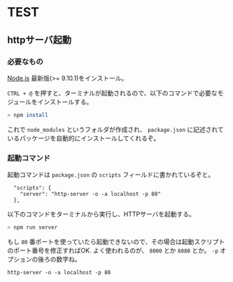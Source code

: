 # TEST

## httpサーバ起動

### 必要なもの

[Node.js](https://nodejs.org/ja/) 最新版(>= 9.10.1)をインストール。

`CTRL + @` を押すと、ターミナルが起動されるので、以下のコマンドで必要なモジュールをインストールする。

```bash
> npm install
```

これで `node_modules` というフォルダが作成され、 `package.json` に記述されているパッケージを自動的にインストールしてくれるぞ。

### 起動コマンド

起動コマンドは `package.json` の `scripts` フィールドに書かれているぞと。

```
  "scripts": {
    "server": "http-server -o -a localhost -p 80"
  },
```

以下のコマンドをターミナルから実行し、HTTPサーバを起動する。

```bash
> npm run server
```

もし `80` 番ポートを使っていたら起動できないので、その場合は起動スクリプトのポート番号を修正すればOK.
よく使われるのが、 `8000` とか `8080` とか。
`-p` オプションの後ろの数字ね。

`http-server -o -a localhost -p 80`



